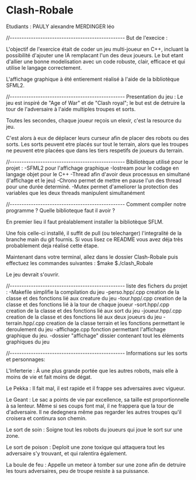 # Clash-Robale

Etudiants :
PAULY alexandre
MERDINGER léo

//-------------------------------------------------
But de l'execice : 

L'objectif de l'exercice était de coder un jeu multi-joueur en C++, incluant la possibilité d'ajouter une IA remplacant l'un des deux joueurs.
Le but etant d'allier une bonne modelisation avec un code robuste, clair, efficace et qui utilise le langage correctement.

L'affichage graphique à été entierement réalisé à l'aide de la bibliotèque SFML2. 

//-------------------------------------------------
Presentation du jeu :
Le jeu est inspiré de "Age of War" et de "Clash royal";
le but est de detruire la tour de l'adversaire à l'aide
multiples troupes et sorts. 

Toutes les secondes, chaque joueur reçois un elexir,
c'est la resource du jeu.

C'est alors à eux de déplacer leurs curseur afin de placer 
des robots ou des sorts.
Les sorts peuvent etre placés sur tout le terrain, alors 
que les troupes ne peuvent etre placées que dans les tiers 
respetifs de joueurs du terrain.

//-------------------------------------------------
Bibiliotèque utilisé pour le projet :
-SFML2 pour l'affichage graphique
-Iostream pour le codage en langage objet pour le C++
-Thread afin d'avoir deux processus en simultané (l'affichage et le jeu)
-Chrono permet de mettre en pause l'un des thread pour une durée determiné.
-Mutex permet d'ameliorer la protection des variables que les deux threads manipulent simultanément

//-------------------------------------------------
Comment compiler notre programme ? Quelle biblioteque faut il avoir ?

En premier lieu il faut préalablement installer la bibliotèque SFLM.

Une fois celle-ci installé, il suffit de pull (ou telecharger) l'integralité
de la branche main du git fournis. Si vous lisez ce README vous avez déja très 
probablement deja réalisé cette étape.

Maintenant dans votre terminal, allez dans le dossier Clash-Robale puis
effectuez les commandes suivantes : 
$make
$./clash_Robale

Le jeu devrait s'ouvrir. 

//-------------------------------------------------
liste des fichers du projet :
-Makefile              simplifie la compilation du jeu
-perso.hpp/.cpp        creation de la classe et des fonctions lié aux creature du jeu
-tour.hpp/.cpp         creation de la classe et des fonctions lié à la tour de chaque joueur
-sort.hpp/.cpp         creation de la classe et des fonctions lié aux sort du jeu
-joueur.hpp/.cpp       creation de la classe et des fonctions lié aux deux joueurs du jeu
-terrain.hpp/.cpp      creation de la classe terrain et les fonctions permettant le deroulement du jeu
-affichage.cpp         fonction permettant l'affichage graphique du jeu. 
-dossier "affichage"   dissier contenant tout les éléments graphiques du jeu



//-------------------------------------------------
Informations sur les sorts et personnages: 

L'Inferterie :
À une plus grande portée que les autres robots, mais elle à
 moins de vie et fait moins de dégat. 

Le Pekka :
Il fait mal, il est rapide et il frappe ses adversaires avec vigueur.

Le Geant : 
Le sac a points de vie par excellence, sa taille est
proportionnelle à sa lenteur. Même si ses coups font mal,
il ne frappera que la tour de d'adversaire. Il ne 
dedegnera même pas regarder les autres troupes qu'il 
croisera et continura son chemin.

Le sort de soin :
Soigne tout les robots du joueurs qui joue le sort sur une 
zone.

Le sort de poison :
Deploit une zone toxique qui attaquera tout les adversaire 
s'y trouvant, et qui ralentira également.

La boule de feu :
Appelle un meteor à tomber sur une zone afin de detruire
les tours adversaires, peu de troupe resiste à sa 
puissance.